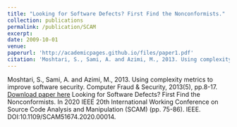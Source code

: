 ```yaml
---
title: "Looking for Software Defects? First Find the Nonconformists."
collection: publications
permalink: /publication/SCAM
excerpt: 
date: 2009-10-01
venue: 
paperurl: 'http://academicpages.github.io/files/paper1.pdf'
citation: 'Moshtari, S., Sami, A. and Azimi, M., 2013. Using complexity metrics to improve software security. Computer Fraud & Security, 2013(5), pp.8-17.'
---
```

Moshtari, S., Sami, A. and Azimi, M., 2013. Using complexity metrics to improve software security. Computer Fraud & Security, 2013(5), pp.8-17.
[Download paper here](https://doi.org/10.1016/S1361-3723(13)70045-9.)
Looking for Software Defects? First Find the Nonconformists. In 2020 IEEE 20th International Working Conference on Source Code Analysis and Manipulation (SCAM) (pp. 75-86). IEEE. DOI:10.1109/SCAM51674.2020.00014.
